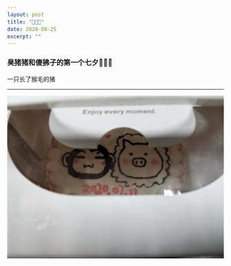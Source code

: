 ```yaml
---
layout: post
title: "🐷💗🐒" 
date: 2020-08-25
excerpt: ""
---
```


### 臭猪猪和傻狒子的第一个七夕🐷💗🐒

一只长了猴毛的猪

---

![](/assets/img/143.jpg)
